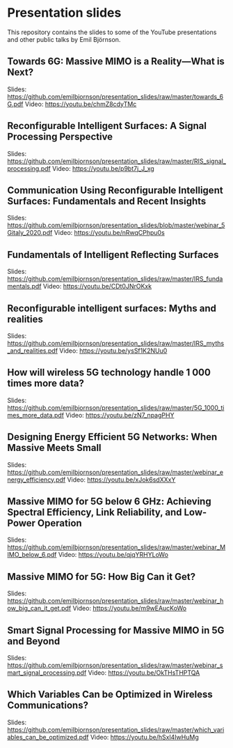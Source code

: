 # Presentation slides

This repository contains the slides to some of the YouTube presentations and other public talks by Emil Björnson.

## Towards 6G: Massive MIMO is a Reality—What is Next?
Slides: https://github.com/emilbjornson/presentation_slides/raw/master/towards_6G.pdf
Video: https://youtu.be/chmZ8cdyTMc

## Reconfigurable Intelligent Surfaces: A Signal Processing Perspective
Slides: https://github.com/emilbjornson/presentation_slides/raw/master/RIS_signal_processing.pdf
Video: https://youtu.be/p9bt7j_J_xg

## Communication Using Reconfigurable Intelligent Surfaces: Fundamentals and Recent Insights
Slides: https://github.com/emilbjornson/presentation_slides/blob/master/webinar_5Gitaly_2020.pdf
Video: https://youtu.be/nRwqCPhpu0s

## Fundamentals of Intelligent Reflecting Surfaces
Slides: https://github.com/emilbjornson/presentation_slides/raw/master/IRS_fundamentals.pdf
Video: https://youtu.be/CDt0JNrOKxk

## Reconfigurable intelligent surfaces: Myths and realities
Slides: https://github.com/emilbjornson/presentation_slides/raw/master/IRS_myths_and_realities.pdf
Video: https://youtu.be/ysSf1K2NUu0

## How will wireless 5G technology handle 1 000 times more data?
Slides: https://github.com/emilbjornson/presentation_slides/raw/master/5G_1000_times_more_data.pdf
Video: https://youtu.be/zN7_npagPHY

## Designing Energy Efficient 5G Networks: When Massive Meets Small
Slides: https://github.com/emilbjornson/presentation_slides/raw/master/webinar_energy_efficiency.pdf
Video: https://youtu.be/xJok6sdXXxY

## Massive MIMO for 5G below 6 GHz: Achieving Spectral Efficiency, Link Reliability, and Low-Power Operation
Slides: https://github.com/emilbjornson/presentation_slides/raw/master/webinar_MIMO_below_6.pdf
Video: https://youtu.be/qjqYRHYLoWo

## Massive MIMO for 5G: How Big Can it Get?
Slides: https://github.com/emilbjornson/presentation_slides/raw/master/webinar_how_big_can_it_get.pdf
Video: https://youtu.be/m9wEAucKoWo

## Smart Signal Processing for Massive MIMO in 5G and Beyond
Slides: https://github.com/emilbjornson/presentation_slides/raw/master/webinar_smart_signal_processing.pdf
Video: https://youtu.be/OkTHsTHPTQA

## Which Variables Can be Optimized in Wireless Communications?
Slides: https://github.com/emilbjornson/presentation_slides/raw/master/which_variables_can_be_optimized.pdf
Video: https://youtu.be/hSxl4IwHuMg
